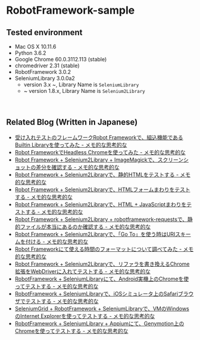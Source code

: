# RobotFramework-sample

## Tested environment

- Mac OS X 10.11.6
- Python 3.6.2
- Google Chrome 60.0.3112.113 (stable)
- chromedriver 2.31 (stable)
- RobotFramework 3.0.2
- SeleniumLibrary 3.0.0a2
  - version 3.x ~, Library Name is `SeleniumLibrary`
  - ~ version 1.8.x, Library Name is `Selenium2Library`

　  
## Related Blog (Written in Japanese)

- [受け入れテストのフレームワークRobot Frameworkで、組込機能であるBuiltin Libraryを使ってみた - メモ的な思考的な](http://thinkami.hatenablog.com/entry/2017/07/13/225814)
- [Robot FrameworkでHeadless Chromeを使ってみた - メモ的な思考的な](http://thinkami.hatenablog.com/entry/2017/07/14/125643)
- [Robot Framework + Selenium2Library + ImageMagickで、スクリーンショットの差分を確認する - メモ的な思考的な](http://thinkami.hatenablog.com/entry/2017/07/27/224049)
- [Robot Framework + Selenium2Libraryで、静的HTMLをテストする - メモ的な思考的な](http://thinkami.hatenablog.com/entry/2017/08/05/071504)
- [Robot Framework + Selenium2Libraryで、HTMLフォームまわりをテストする - メモ的な思考的な](http://thinkami.hatenablog.com/entry/2017/08/06/094230)
- [Robot Framework + Selenium2Libraryで、HTML + JavaScriptまわりをテストする - メモ的な思考的な](http://thinkami.hatenablog.com/entry/2017/08/07/082117)
- [Robot Framework + Selenium2Library + robotframework-requestsで、静的ファイルが本当にあるのか確認する - メモ的な思考的な](http://thinkami.hatenablog.com/entry/2017/08/09/210813)
- [Robot Framework + Selenium2Libraryで、「Go To」を使う時はURIスキームを付ける - メモ的な思考的な](http://thinkami.hatenablog.com/entry/2017/08/10/065633)
- [Robot Frameworkにて使える時間のフォーマットについて調べてみた - メモ的な思考的な](http://thinkami.hatenablog.com/entry/2017/08/11/074411)
- [Robot Framework + Selenium2Libraryで、リファラを書き換えるChrome拡張をWebDriverに入れてテストする - メモ的な思考的な](http://thinkami.hatenablog.com/entry/2017/08/23/235549)
- [RobotFramework + SeleniumLibraryにて、Android実機上のChromeを使ってテストする - メモ的な思考的な](http://thinkami.hatenablog.com/entry/2017/09/02/063314)
- [RobotFramework + SeleniumLibraryで、iOSシミュレータ上のSafariブラウザでテストする - メモ的な思考的な](http://thinkami.hatenablog.com/entry/2017/09/15/222958)
- [SeleniumGrid + RobotFramework + SeleniumLibraryで、VMのWindowsのInternet Explorerを使ってテストする - メモ的な思考的な](http://thinkami.hatenablog.com/entry/2017/09/17/225302)
- [RobotFramework + SeleniumLibrary + Appiumにて、Genymotion上のChromeを使ってテストする - メモ的な思考的な](http://thinkami.hatenablog.com/entry/2017/09/28/215246)
